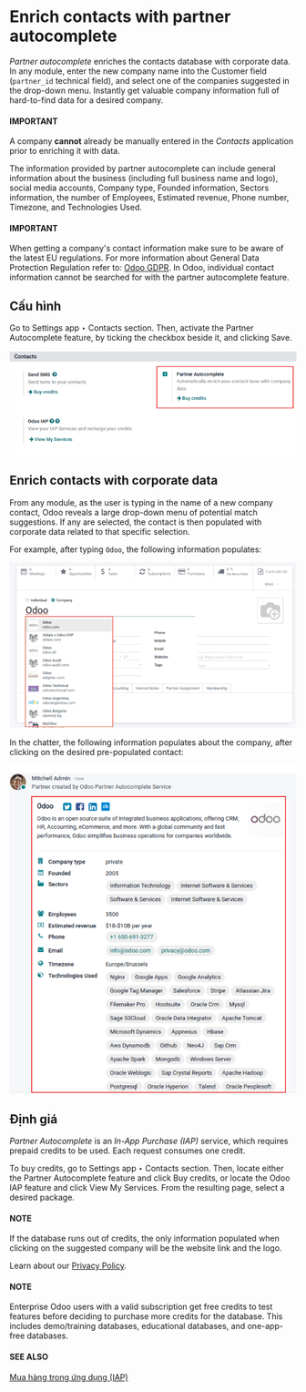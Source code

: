 # Enrich contacts with partner autocomplete

*Partner autocomplete* enriches the contacts database with corporate data. In any module, enter the
new company name into the Customer field (`partner_id` technical field), and select one
of the companies suggested in the drop-down menu. Instantly get valuable company information full of
hard-to-find data for a desired company.

#### IMPORTANT
A company **cannot** already be manually entered in the *Contacts* application prior to enriching
it with data.

The information provided by partner autocomplete can include general information about the business
(including full business name and logo), social media accounts, Company type,
Founded information, Sectors information, the number of
Employees, Estimated revenue, Phone number,
Timezone, and Technologies Used.

#### IMPORTANT
When getting a company's contact information make sure to be aware of the latest EU regulations.
For more information about General Data Protection Regulation refer to: [Odoo GDPR](http://odoo.com/gdpr). In Odoo, individual contact information cannot be searched for with
the partner autocomplete feature.

## Cấu hình

Go to Settings app ‣ Contacts section. Then, activate the Partner
Autocomplete feature, by ticking the checkbox beside it, and clicking Save.

![View of settings page and the activations of the feature in Odoo.](../../../../.gitbook/assets/settings-partner-autocomplete.png)

## Enrich contacts with corporate data

From any module, as the user is typing in the name of a new company contact, Odoo reveals a large
drop-down menu of potential match suggestions. If any are selected, the contact is then populated
with corporate data related to that specific selection.

For example, after typing `Odoo`, the following information populates:

![Creating a new contact in Odoo](../../../../.gitbook/assets/odoo-autocomplete.png)

In the chatter, the following information populates about the company, after clicking on the desired
pre-populated contact:

![View of the information being shown about odoo with the autocomplete option in Odoo](../../../../.gitbook/assets/odoo-info-autocomplete.png)

## Định giá

*Partner Autocomplete* is an *In-App Purchase (IAP)* service, which requires prepaid credits to be
used. Each request consumes one credit.

To buy credits, go to Settings app ‣ Contacts section. Then, locate either the
Partner Autocomplete feature and click Buy credits, or locate the
Odoo IAP feature and click View My Services. From the resulting page, select
a desired package.

#### NOTE
If the database runs out of credits, the only information populated when clicking on the
suggested company will be the website link and the logo.

Learn about our [Privacy Policy](https://iap.odoo.com/privacy).

#### NOTE
Enterprise Odoo users with a valid subscription get free credits to test  features before deciding to purchase more credits for the database. This includes
demo/training databases, educational databases, and one-app-free databases.

#### SEE ALSO
[Mua hàng trong ứng dụng (IAP)](../../../essentials/in_app_purchase.md)
